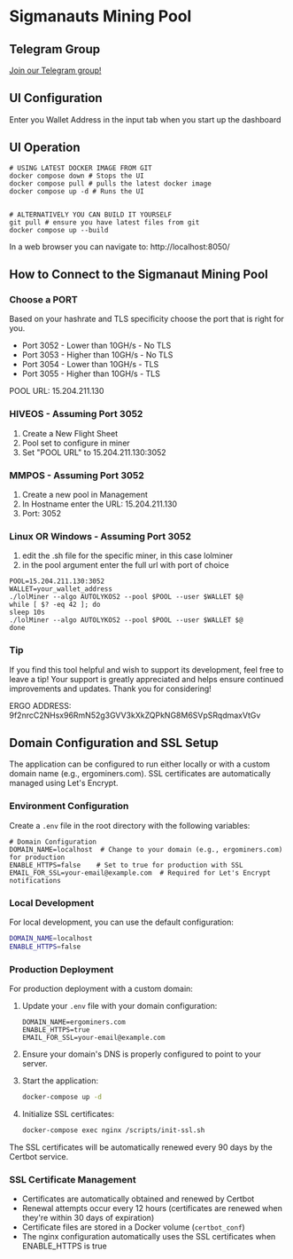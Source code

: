 # Sigmanauts Mining Pool

## Telegram Group
[Join our Telegram group!](https://t.me/sig_mining)


## UI Configuration
Enter you Wallet Address in the input tab when you start up the dashboard

## UI Operation
```
# USING LATEST DOCKER IMAGE FROM GIT
docker compose down # Stops the UI
docker compose pull # pulls the latest docker image
docker compose up -d # Runs the UI


# ALTERNATIVELY YOU CAN BUILD IT YOURSELF
git pull # ensure you have latest files from git
docker compose up --build
```

In a web browser you can navigate to: http://localhost:8050/

## How to Connect to the Sigmanaut Mining Pool

### Choose a PORT

Based on your hashrate and TLS specificity choose the port that is right for you. 

- Port 3052 - Lower than 10GH/s - No TLS
- Port 3053 - Higher than 10GH/s - No TLS
- Port 3054 - Lower than 10GH/s - TLS
- Port 3055 - Higher than 10GH/s - TLS

POOL URL:
15.204.211.130

### HIVEOS - Assuming Port 3052
1. Create a New Flight Sheet
2. Pool set to configure in miner
3. Set "POOL URL" to 15.204.211.130:3052


### MMPOS - Assuming Port 3052
1. Create a new pool in Management
2. In Hostname enter the URL: 15.204.211.130
3. Port: 3052

### Linux OR Windows - Assuming Port 3052
1. edit the .sh file for the specific miner, in this case lolminer
2. in the pool argument enter the full url with port of choice
```
POOL=15.204.211.130:3052
WALLET=your_wallet_address
./lolMiner --algo AUTOLYKOS2 --pool $POOL --user $WALLET $@
while [ $? -eq 42 ]; do
sleep 10s
./lolMiner --algo AUTOLYKOS2 --pool $POOL --user $WALLET $@
done
```

### Tip
If you find this tool helpful and wish to support its development, feel free to leave a tip! Your support is greatly appreciated and helps ensure continued improvements and updates. Thank you for considering! 

ERGO ADDRESS: 9f2nrcC2NHsx96RmN52g3GVV3kXkZQPkNG8M6SVpSRqdmaxVtGv

## Domain Configuration and SSL Setup

The application can be configured to run either locally or with a custom domain name (e.g., ergominers.com). SSL certificates are automatically managed using Let's Encrypt.

### Environment Configuration

Create a `.env` file in the root directory with the following variables:

```env
# Domain Configuration
DOMAIN_NAME=localhost  # Change to your domain (e.g., ergominers.com) for production
ENABLE_HTTPS=false    # Set to true for production with SSL
EMAIL_FOR_SSL=your-email@example.com  # Required for Let's Encrypt notifications
```

### Local Development

For local development, you can use the default configuration:

```bash
DOMAIN_NAME=localhost
ENABLE_HTTPS=false
```

### Production Deployment

For production deployment with a custom domain:

1. Update your `.env` file with your domain configuration:
   ```env
   DOMAIN_NAME=ergominers.com
   ENABLE_HTTPS=true
   EMAIL_FOR_SSL=your-email@example.com
   ```

2. Ensure your domain's DNS is properly configured to point to your server.

3. Start the application:
   ```bash
   docker-compose up -d
   ```

4. Initialize SSL certificates:
   ```bash
   docker-compose exec nginx /scripts/init-ssl.sh
   ```

The SSL certificates will be automatically renewed every 90 days by the Certbot service.

### SSL Certificate Management

- Certificates are automatically obtained and renewed by Certbot
- Renewal attempts occur every 12 hours (certificates are renewed when they're within 30 days of expiration)
- Certificate files are stored in a Docker volume (`certbot_conf`)
- The nginx configuration automatically uses the SSL certificates when ENABLE_HTTPS is true
